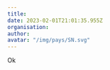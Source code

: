 ```yaml
---
title: 
date: 2023-02-01T21:01:35.955Z
organisation: 
author: 
avatar: "/img/pays/SN.svg"
---
```


Ok